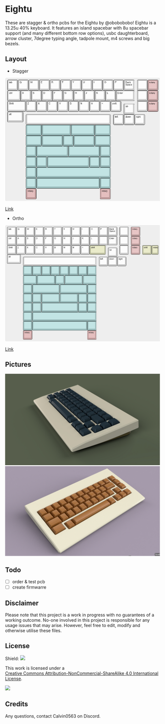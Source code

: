 # Eightu

These are stagger & ortho pcbs for the Eightu by @obobobobo!
Eightu is a 13.25u 40% keyboard. It features an island spacebar with 8u spacebar support (and many different bottom row options), usbc daughterboard, arrow cluster, 7degree typing angle, tadpole mount, m4 screws and big bezels.

## Layout

- Stagger

![](https://github.com/calvin-mcd/Eightu/blob/main/Images/stagger.png)

[Link](http://www.keyboard-layout-editor.com/#/gists/97695b20dd87207f9ccde1adff4b1bca)

- Ortho

![](https://github.com/calvin-mcd/Eightu/blob/main/Images/ortho.png)

[Link](http://www.keyboard-layout-editor.com/#/gists/30d9483fe7658ad6d1901818d84a543f)

## Pictures

![](https://github.com/calvin-mcd/Eightu/blob/main/Images/eightu_stagger.jpg)
![](https://github.com/calvin-mcd/Eightu/blob/main/Images/eightu_ortho.png)

## Todo

- [ ] order & test pcb
- [ ] create firmwarre

## Disclaimer

Please note that this project is a work in progress with no guarantees of a working outcome. No-one involved in this project is responsible for any usage issues that may arise. However, feel free to edit, modify and otherwise utilise these files.

## License

Shield: [![](https://img.shields.io/badge/License-CC%20BY--NC--SA%204.0-lightgrey.svg)](http://creativecommons.org/licenses/by-nc-sa/4.0/)

This work is licensed under a  
[Creative Commons Attribution-NonCommercial-ShareAlike 4.0 International License](http://creativecommons.org/licenses/by-nc-sa/4.0/).

[![](https://licensebuttons.net/l/by-nc-sa/4.0/88x31.png)](http://creativecommons.org/licenses/by-nc-sa/4.0/)

## Credits

Any questions, contact Calvin0563 on Discord. 
